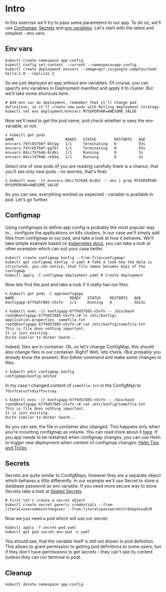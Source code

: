 # Intro

In this exercise we'll try to pass some parameters to our app. To do so, we'll use [Configmap](https://kubernetes.io/docs/concepts/configuration/configmap/), [Secrets](https://kubernetes.io/docs/concepts/configuration/secret/) and [env variables](https://en.wikipedia.org/wiki/Environment_variable). Let's start with the latest and simplest - env vars.

## Env vars
```shell
kubectl create namespace app-config
kubectl config set-context --current --namespace=app-config
kubectl create deployment envvars --image=gcr.io/google-samples/node-hello:1.0 --replicas 2 
```

So we just deployed an app without env variables. Of course, you can specify env variables in Deployment manifest and apply it to cluster. But we'll take some shortcuts here.
```shell
# Add env var do deployment, remember that it'll change pod definition, so it'll create new pods with Rolling deployment strategy.
kubectl set env deployment/envvars MYSUPERVAR=AWESOME_VALUE 
```

Now we'll need to get the pod name, and check whether is sees the env variable, or not.
```shell
λ kubectl get pods
NAME                       READY   STATUS        RESTARTS   AGE
envvars-797cb57b8f-6ktqg   1/1     Terminating   0          93s
envvars-797cb57b8f-gg7kr   1/1     Terminating   0          93s
envvars-84cc747646-8cdkz   1/1     Running       0          5s
envvars-84cc747646-rk8dq   1/1     Running       0          3s
```
Select one of new pods (if you are reading carefully there is a chance, that you'll see only new pods - no worries, that's fine).
```shell
λ kubectl exec -it envvars-84cc747646-8cdkz -- env | grep MYSUPERVAR
MYSUPERVAR=AWESOME_VALUE
```
As you can see, everything worked as expected - variable is available in pod. Let's go further.

## Configmap

Using configmaps to define app config is probably the most popular way to... configure the applications on k8s clusters. In our case we'll simply add files from configmap to our pod, and take a look at how it behaves. We'll take simple example based on [kubernetes docs](https://kubernetes.io/docs/tasks/configure-pod-container/configure-pod-configmap/), you can take a look at other examples which can suit your case better.
```shell
kubectl create configmap konfig --from-file=configmap/
kubectl get configmap konfig -o yaml # Take a look how the data is structured, you can notice, that file names becomes keys of the configmap
kubectl apply -f configmap-deployment.yaml # Create deployment
```

Now lets find the pod and take a look if it really has our files.
```shell
λ kubectl get pods -l app=konfigapp
NAME                         READY   STATUS    RESTARTS   AGE
konfigapp-67f9d57885-n5vfn   1/1     Running   0          5m13s

λ kubectl exec -it konfigapp-67f9d57885-n5vfn -- /bin/bash
root@konfigapp-67f9d57885-n5vfn:/# ls /etc/konfig/
application.properties  somefile.txt
root@konfigapp-67f9d57885-n5vfn:/# cat /etc/konfig/somefile.txt
This is file does nothing important.
It is just existing.
Quite similar to Docker Swarm...
```

Indeed, files are in container. Ok, so let's change ConfigMap, this should also change files in our container. Right? Well, lets check. (But probably you already know the answer). Run below command and make some changes in files.
```shell
λ kubectl edit configmap konfig
configmap/konfig edited
```
In my case I changed content of `somefile.txt` in the ConfigMap to `fdsvfcaiusfvdsyftvctuay`. 
```shell
λ kubectl exec -it konfigapp-67f9d57885-n5vfn -- /bin/bash
root@konfigapp-67f9d57885-n5vfn:/# cat /etc/konfig/somefile.txt
This is file does nothing important.
It is just existing.
Quite similar to Docker Swarm...
```

As you can see, the file in container also changed. This happens only when you're mounting configmap as volume. You can read more about it [here](https://medium.com/@harsh.manvar111/update-configmap-without-restarting-pod-56801dce3388). If you app needs to be restarted when configmap changes, you can use Helm to trigger new deployment when content of configmap changes: [Helm Tips and Tricks](**https://helm.sh/docs/howto/charts_tips_and_tricks/#automatically-roll-deployments**).

## Secrets

Secrets are quite similar to ConfigMaps, however they are a separate object which behaves a little differently. In our example we'll use Secret to store a database password as env variable. If you need more secure way to store Secrets take a look at [Sealed Secrets](https://github.com/bitnami-labs/sealed-secrets).

```shell
# First let's create a secret object
kubectl create secret generic credentials --from-literal=username=stronguser --from-literal=password=Str0nGp4ssw0rD
```

Now we just need a pod which will use our secret:
```shell
kubectl apply -f secret-pod.yaml
kubectl get pod secret-env-pod -o yaml
```

You should see, that the variable itself is still not shown in pod definition. This allows to grant permission to getting pod definitions to some users, but if they don't have permissions to get secrets - they can't see its content (unless they can run terminal in pod).



## Cleanup
```shell
kubectl delete namespace app-config
```